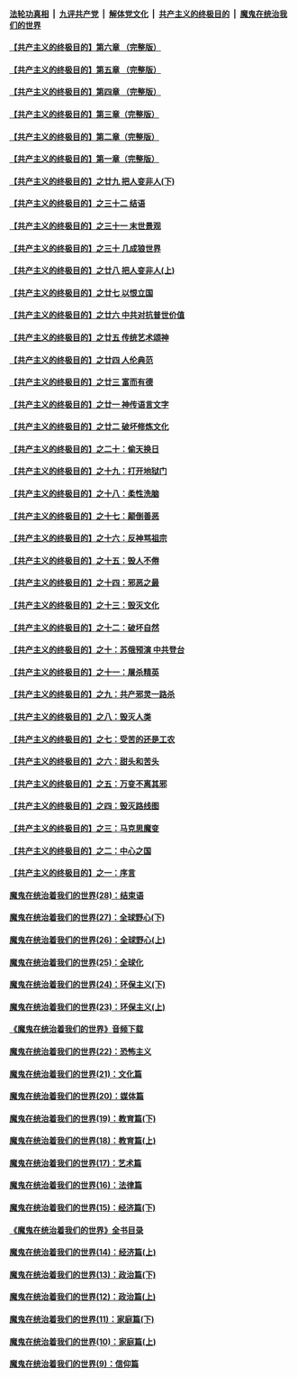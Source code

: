 ####  [法轮功真相](../../../../basic/blob/master/README.md?t=03131026) &nbsp;|&nbsp; [九评共产党](../../../../9ping.md/blob/master/README.md?t=03131026) &nbsp;|&nbsp; [解体党文化](../../../../jtdwh.md/blob/master/README.md?t=03131026)  &nbsp;|&nbsp; [共产主义的终极目的](../../../../gczydzjmd.md/blob/master/README.md?t=03131026) &nbsp;|&nbsp; [魔鬼在统治我们的世界](../../../../mgztzwmdsj.md/blob/master/README.md?t=03131026) 

#### [【共产主义的终极目的】第六章 （完整版）](../pages/nsc422/n11428913.md?t=03131026) 

#### [【共产主义的终极目的】第五章 （完整版）](../pages/nsc422/n11428912.md?t=03131026) 

#### [【共产主义的终极目的】第四章 （完整版）](../pages/nsc422/n11428907.md?t=03131026) 

#### [【共产主义的终极目的】第三章（完整版）](../pages/nsc422/n11428848.md?t=03131026) 

#### [【共产主义的终极目的】第二章（完整版）](../pages/nsc422/n11428831.md?t=03131026) 

#### [【共产主义的终极目的】第一章（完整版）](../pages/nsc422/n11417651.md?t=03131026) 

#### [【共产主义的终极目的】之廿九 把人变非人(下)](../pages/nsc422/n11344140.md?t=03131026) 

#### [【共产主义的终极目的】之三十二 结语](../pages/nsc422/n11360535.md?t=03131026) 

#### [【共产主义的终极目的】之三十一 末世景观](../pages/nsc422/n11351129.md?t=03131026) 

#### [【共产主义的终极目的】之三十 几成狼世界](../pages/nsc422/n11348280.md?t=03131026) 

#### [【共产主义的终极目的】之廿八 把人变非人(上)](../pages/nsc422/n11340492.md?t=03131026) 

#### [【共产主义的终极目的】之廿七 以恨立国](../pages/nsc422/n11336944.md?t=03131026) 

#### [【共产主义的终极目的】之廿六 中共对抗普世价值](../pages/nsc422/n11324785.md?t=03131026) 

#### [【共产主义的终极目的】之廿五 传统艺术颂神](../pages/nsc422/n11296396.md?t=03131026) 

#### [【共产主义的终极目的】之廿四 人伦典范](../pages/nsc422/n11296397.md?t=03131026) 

#### [【共产主义的终极目的】之廿三 富而有德](../pages/nsc422/n11283598.md?t=03131026) 

#### [【共产主义的终极目的】之廿一 神传语言文字](../pages/nsc422/n11263265.md?t=03131026) 

#### [【共产主义的终极目的】之廿二 破坏修炼文化](../pages/nsc422/n11245728.md?t=03131026) 

#### [【共产主义的终极目的】之二十：偷天换日](../pages/nsc422/n11238846.md?t=03131026) 

#### [【共产主义的终极目的】之十九：打开地狱门](../pages/nsc422/n11206376.md?t=03131026) 

#### [【共产主义的终极目的】之十八：柔性洗脑](../pages/nsc422/n11199994.md?t=03131026) 

#### [【共产主义的终极目的】之十七：颠倒善恶](../pages/nsc422/n11179782.md?t=03131026) 

#### [【共产主义的终极目的】之十六：反神骂祖宗](../pages/nsc422/n11166798.md?t=03131026) 

#### [【共产主义的终极目的】之十五：毁人不倦](../pages/nsc422/n11166792.md?t=03131026) 

#### [【共产主义的终极目的】之十四：邪恶之最](../pages/nsc422/n11150249.md?t=03131026) 

#### [【共产主义的终极目的】之十三：毁灭文化](../pages/nsc422/n11135227.md?t=03131026) 

#### [【共产主义的终极目的】之十二：破坏自然](../pages/nsc422/n11135214.md?t=03131026) 

#### [【共产主义的终极目的】之十：苏俄预演 中共登台](../pages/nsc422/n11118424.md?t=03131026) 

#### [【共产主义的终极目的】之十一：屠杀精英](../pages/nsc422/n11118442.md?t=03131026) 

#### [【共产主义的终极目的】之九：共产邪灵一路杀](../pages/nsc422/n11114139.md?t=03131026) 

#### [【共产主义的终极目的】之八：毁灭人类](../pages/nsc422/n11108503.md?t=03131026) 

#### [【共产主义的终极目的】之七：受苦的还是工农](../pages/nsc422/n11101809.md?t=03131026) 

#### [【共产主义的终极目的】之六：甜头和苦头](../pages/nsc422/n11096971.md?t=03131026) 

#### [【共产主义的终极目的】之五：万变不离其邪](../pages/nsc422/n11091285.md?t=03131026) 

#### [【共产主义的终极目的】之四：毁灭路线图](../pages/nsc422/n11086284.md?t=03131026) 

#### [【共产主义的终极目的】之三：马克思魔变](../pages/nsc422/n11061941.md?t=03131026) 

#### [【共产主义的终极目的】之二：中心之国](../pages/nsc422/n11047728.md?t=03131026) 

#### [【共产主义的终极目的】之一：序言](../pages/nsc422/n11086077.md?t=03131026) 

#### [魔鬼在统治着我们的世界(28)：结束语](../pages/nsc422/n10936246.md?t=03131026) 

#### [魔鬼在统治着我们的世界(27)：全球野心(下)](../pages/nsc422/n10928319.md?t=03131026) 

#### [魔鬼在统治着我们的世界(26)：全球野心(上)](../pages/nsc422/n10900318.md?t=03131026) 

#### [魔鬼在统治着我们的世界(25)：全球化](../pages/nsc422/n10788205.md?t=03131026) 

#### [魔鬼在统治着我们的世界(24)：环保主义(下)](../pages/nsc422/n10695307.md?t=03131026) 

#### [魔鬼在统治着我们的世界(23)：环保主义(上)](../pages/nsc422/n10688613.md?t=03131026) 

#### [《魔鬼在统治着我们的世界》音频下载](../pages/nsc422/n10635553.md?t=03131026) 

#### [魔鬼在统治着我们的世界(22)：恐怖主义](../pages/nsc422/n10614727.md?t=03131026) 

#### [魔鬼在统治着我们的世界(21)：文化篇](../pages/nsc422/n10597706.md?t=03131026) 

#### [魔鬼在统治着我们的世界(20)：媒体篇](../pages/nsc422/n10586579.md?t=03131026) 

#### [魔鬼在统治着我们的世界(19)：教育篇(下)](../pages/nsc422/n10564808.md?t=03131026) 

#### [魔鬼在统治着我们的世界(18)：教育篇(上)](../pages/nsc422/n10526970.md?t=03131026) 

#### [魔鬼在统治着我们的世界(17)：艺术篇](../pages/nsc422/n10499093.md?t=03131026) 

#### [魔鬼在统治着我们的世界(16)：法律篇](../pages/nsc422/n10485969.md?t=03131026) 

#### [魔鬼在统治着我们的世界(15)：经济篇(下)](../pages/nsc422/n10469975.md?t=03131026) 

#### [《魔鬼在统治着我们的世界》全书目录](../pages/nsc422/n10464261.md?t=03131026) 

#### [魔鬼在统治着我们的世界(14)：经济篇(上)](../pages/nsc422/n10457370.md?t=03131026) 

#### [魔鬼在统治着我们的世界(13)：政治篇(下)](../pages/nsc422/n10448270.md?t=03131026) 

#### [魔鬼在统治着我们的世界(12)：政治篇(上)](../pages/nsc422/n10444576.md?t=03131026) 

#### [魔鬼在统治着我们的世界(11)：家庭篇(下)](../pages/nsc422/n10440961.md?t=03131026) 

#### [魔鬼在统治着我们的世界(10)：家庭篇(上)](../pages/nsc422/n10435448.md?t=03131026) 

#### [魔鬼在统治着我们的世界(9)：信仰篇](../pages/nsc422/n10432159.md?t=03131026) 

